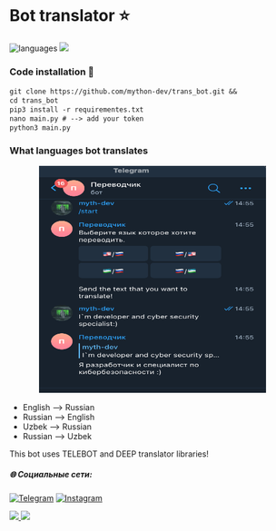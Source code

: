 # Bot translator ⭐️

![languages](https://img.shields.io/badge/Python-3-blue)
![](https://img.shields.io/github/last-commit/mython-dev/trans_bot)

### Code installation 📝

```
git clone https://github.com/mython-dev/trans_bot.git &&
cd trans_bot
pip3 install -r requirementes.txt
nano main.py # --> add your token
python3 main.py
```

### What languages bot translates

<p align='center'>
<img src="https://github.com/mython-dev/trans_bot/blob/main/screenshots/bot.png" width="400" height="400">
</p>

- English --> Russian
- Russian --> English
- Uzbek  -->  Russian
- Russian --> Uzbek

This bot uses TELEBOT and DEEP translator libraries!

##### 🌐 Социальные сети:

[![Telegram](https://img.shields.io/badge/-Telegram-090909?style=for-the-badge&logo=telegram&logoColor=27A0D9)](https://t.me/myth_dev)
[![Instagram](https://img.shields.io/badge/-Instagram-090909?style=for-the-badge&logo=instagram&logoColor=B4068E)](https://www.instagram.com/mython_dev/)

<a href="https://mython.uz/" target="_blank">
   <img src="https://img.shields.io/badge/-mython.uz-black?logo=dialogflow&style=for-the-badge">
</a>
<a href="mailto:miton0030@gmail.com" target="_blank"><img src="https://img.shields.io/badge/Email-miton0030@gmail.com-teal?style=for-the-badge&logo=gmail"></a>
